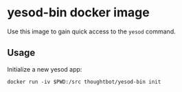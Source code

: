 # yesod-bin docker image

Use this image to gain quick access to the `yesod` command.

## Usage

Initialize a new yesod app:
```
docker run -iv $PWD:/src thoughtbot/yesod-bin init
```
